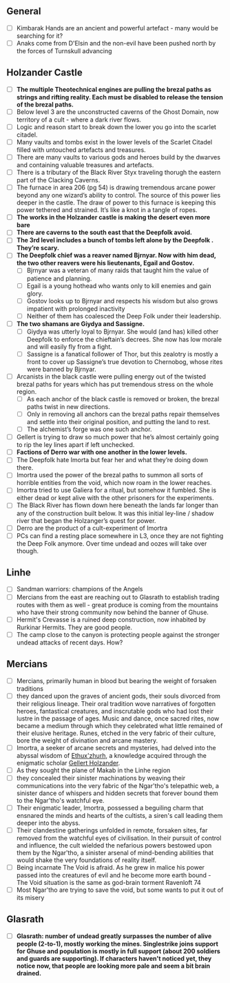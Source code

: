 ## General

- [ ] Kimbarak Hands are an ancient and powerful artefact - many would be searching for it?
- [ ] Anaks come from D'Elsin and the non-evil have been pushed north by the forces of Turnskull advancing

## Holzander Castle

- [ ] **The multiple Theotechnical engines are pulling the brezal paths as strings and rifting reality. Each must be disabled to release the tension of the brezal paths.**
- [ ] Below level 3 are the unconstructed caverns of the Ghost Domain, now territory of a cult - where a dark river flows.
- [ ] Logic and reason start to break down the lower you go into the scarlet citadel.
- [ ] Many vaults and tombs exist in the lower levels of the Scarlet Citadel filled with untouched artefacts and treasures.
- [ ] There are many vaults to various gods and heroes build by the dwarves and containing valuable treasures and artefacts.
- [ ] There is a tributary of the Black River Styx traveling thorugh the eastern part of the Clacking Caverns.
- [ ] The furnace in area 206 (pg 54) is drawing tremendous arcane power beyond any one wizard’s ability to control. The source of this power lies deeper in the castle. The draw of power to this furnace is keeping this power tethered and strained. It’s like a knot in a tangle of ropes.
- [ ] **The works in the Holzander castle is making the desert even more bare**
- [ ] **There are caverns to the south east that the Deepfolk avoid.**
- [ ] **The 3rd level includes a bunch of tombs left alone by the Deepfolk . They’re scary.**
- [ ] **The Deepfolk chief was a reaver named Bjrnyar. Now with him dead, the two other reavers were his lieutenants, Egail and Gostov.**
	- [ ] Bjrnyar was a veteran of many raids that taught him the value of patience and planning.
	- [ ] Egail is a young hothead who wants only to kill enemies and gain glory.
	- [ ] Gostov looks up to Bjrnyar and respects his wisdom but also grows impatient with prolonged inactivity
	- [ ] Neither of them has coalesced the Deep Folk under their leadership.
- [ ] **The two shamans are Giydya and Sassigne.**
	- [ ] Giydya was utterly loyal to Bjrnyar. She would (and has) killed other Deepfolk  to enforce the chieftain’s decrees. She now has low morale and will easily fly from a fight.
	- [ ] Sassigne is a fanatical follower of Thor, but this zealotry is mostly a front to cover up Sassigne’s true devotion to Chernobog, whose rites were banned by Bjrnyar.
- [ ] Arcanists in the black castle were pulling energy out of the twisted brezal paths for years which has put tremendous stress on the whole region.
	- [ ] As each anchor of the black castle is removed or broken, the brezal paths twist in new directions.
	- [ ] Only in removing all anchors can the brezal paths repair themselves and settle into their original position, and putting the land to rest.
	- [ ] The alchemist’s forge was one such anchor.
- [ ] Gellert is trying to draw so much power that he’s almost certainly going to rip the ley lines apart if left unchecked.
- [ ] **Factions of Derro war with one another in the lower levels.**
- [ ] The Deepfolk hate Imorta but fear her and what they’re doing down there.
- [ ] Imortra used the power of the brezal paths to summon all sorts of horrible entities from the void, which now roam in the lower reaches.
- [ ] Imortra tried to use Galiera for a ritual, but somehow it fumbled. She is either dead or kept alive with the other prisoners for the experiments.
- [ ] The Black River has flown down here beneath the lands far longer than any of the construction built below. It was this initial ley-line / shadow river that began the Holzanger’s quest for power.
- [ ] Derro are the product of a cult-experiment of Imortra
- [ ] PCs can find a resting place somewhere in L3, once they are not fighting the Deep Folk anymore. Over time undead and oozes will take over though.

## Linhe

- [ ] Sandman warriors: champions of the Angels
- [ ] Mercians from the east are reaching out to Glasrath to establish trading routes with them as well - great produce is coming from the mountains who have their strong community now behind the banner of Ghuse.
- [ ] Hermit's Crevasse is a ruined deep construction, now inhabited by Rurkinar Hermits. They are good people.
- [ ] The camp close to the canyon is protecting people against the stronger undead attacks of recent days. How?

## Mercians

- [ ] Mercians, primarily human in blood but bearing the weight of forsaken traditions
- [ ] they danced upon the graves of ancient gods, their souls divorced from their religious lineage. Their oral tradition wove narratives of forgotten heroes, fantastical creatures, and inscrutable gods who had lost their lustre in the passage of ages. Music and dance, once sacred rites, now became a medium through which they celebrated what little remained of their elusive heritage. Runes, etched in the very fabric of their culture, bore the weight of divination and arcane mastery. 
- [ ] Imortra, a seeker of arcane secrets and mysteries, had delved into the abyssal wisdom of [Ethux'zhurh](campaign/arrival/context/religions.md#Ethux'zhurh), a knowledge acquired through the enigmatic scholar [Gellert Holzander](campaign/arrival/npcs/gellert.md). 
- [ ] As they sought the plane of Makab in the Linhe region
- [ ] they concealed their sinister machinations by weaving their communications into the very fabric of the Ngar'tho's telepathic web, a sinister dance of whispers and hidden secrets that forever bound them to the Ngar'tho's watchful eye. 
- [ ] Their enigmatic leader, Imortra, possessed a beguiling charm that ensnared the minds and hearts of the cultists, a siren's call leading them deeper into the abyss.
- [ ] Their clandestine gatherings unfolded in remote, forsaken sites, far removed from the watchful eyes of civilisation. In their pursuit of control and influence, the cult wielded the nefarious powers bestowed upon them by the Ngar'tho, a sinister arsenal of mind-bending abilities that would shake the very foundations of reality itself.
- [ ] Being incarnate The Void is afraid. As he grew in malice his power passed into the creatures of evil and he become more earth bound - The Void situation is the same as god-brain torment Ravenloft 74
- [ ] Most Ngar'tho are trying to save the void, but some wants to put it out of its misery

## Glasrath

- [ ] **Glasrath: number of undead greatly surpasses the number of alive people (2-to-1), mostly working the mines. Singlestrike joins support for Ghuse and population is mostly in full support (about 200 soldiers and guards are supporting). If characters haven't noticed yet, they notice now, that people are looking more pale and seem a bit brain drained.**
